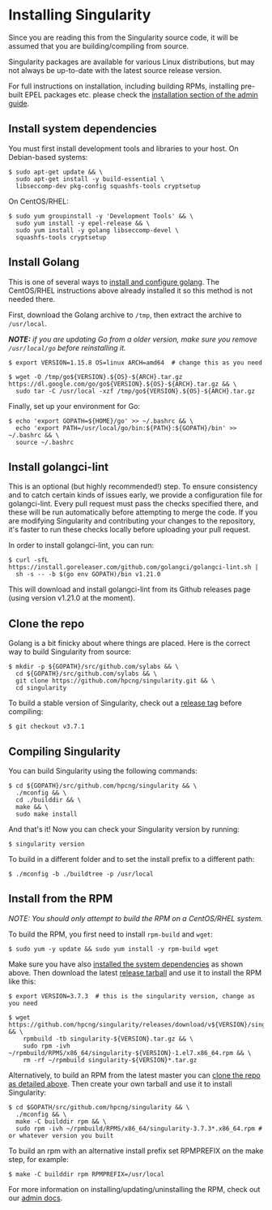 # Installing Singularity

Since you are reading this from the Singularity source code, it will be assumed
that you are building/compiling from source.

Singularity packages are available for various Linux distributions, but may not
always be up-to-date with the latest source release version.

For full instructions on installation, including building RPMs,
installing pre-built EPEL packages etc. please check the
[installation section of the admin guide](https://sylabs.io/guides/latest/admin-guide/).

## Install system dependencies

You must first install development tools and libraries to your host.
On Debian-based systems:

```
$ sudo apt-get update && \
  sudo apt-get install -y build-essential \
  libseccomp-dev pkg-config squashfs-tools cryptsetup
```

On CentOS/RHEL:

```
$ sudo yum groupinstall -y 'Development Tools' && \
  sudo yum install -y epel-release && \
  sudo yum install -y golang libseccomp-devel \
  squashfs-tools cryptsetup
```

## Install Golang

This is one of several ways to [install and configure golang](https://golang.org/doc/install).
The CentOS/RHEL instructions above already installed it so this method is not needed there.

First, download the Golang archive to `/tmp`, then extract the archive to `/usr/local`.

_**NOTE:** if you are updating Go from a older version, make sure you remove `/usr/local/go` before
reinstalling it._

```
$ export VERSION=1.15.8 OS=linux ARCH=amd64  # change this as you need

$ wget -O /tmp/go${VERSION}.${OS}-${ARCH}.tar.gz https://dl.google.com/go/go${VERSION}.${OS}-${ARCH}.tar.gz && \
  sudo tar -C /usr/local -xzf /tmp/go${VERSION}.${OS}-${ARCH}.tar.gz
```

Finally, set up your environment for Go:

```
$ echo 'export GOPATH=${HOME}/go' >> ~/.bashrc && \
  echo 'export PATH=/usr/local/go/bin:${PATH}:${GOPATH}/bin' >> ~/.bashrc && \
  source ~/.bashrc
```

## Install golangci-lint

This is an optional (but highly recommended!) step. To ensure
consistency and to catch certain kinds of issues early, we provide a
configuration file for golangci-lint. Every pull request must pass the
checks specified there, and these will be run automatically before
attempting to merge the code. If you are modifying Singularity and
contributing your changes to the repository, it's faster to run these
checks locally before uploading your pull request.

In order to install golangci-lint, you can run:

```
$ curl -sfL https://install.goreleaser.com/github.com/golangci/golangci-lint.sh |
  sh -s -- -b $(go env GOPATH)/bin v1.21.0
```

This will download and install golangci-lint from its Github releases
page (using version v1.21.0 at the moment).

## Clone the repo

Golang is a bit finicky about where things are placed. Here is the correct way
to build Singularity from source:

```
$ mkdir -p ${GOPATH}/src/github.com/sylabs && \
  cd ${GOPATH}/src/github.com/sylabs && \
  git clone https://github.com/hpcng/singularity.git && \
  cd singularity
```

To build a stable version of Singularity, check out a [release tag](https://github.com/hpcng/singularity/tags) before compiling:

```
$ git checkout v3.7.1
```

## Compiling Singularity

You can build Singularity using the following commands:

```
$ cd ${GOPATH}/src/github.com/hpcng/singularity && \
  ./mconfig && \
  cd ./builddir && \
  make && \
  sudo make install
```

And that's it! Now you can check your Singularity version by running:

```
$ singularity version
```
To build in a different folder and to set the install prefix to a different path:

```
$ ./mconfig -b ./buildtree -p /usr/local
```

## Install from the RPM

*NOTE: You should only attempt to build the RPM on a CentOS/RHEL system.*

To build the RPM, you first need to install `rpm-build` and `wget`:

```
$ sudo yum -y update && sudo yum install -y rpm-build wget
```

Make sure you have also 
[installed the system dependencies](#install-system-dependencies)
as shown above.  Then download the latest 
[release tarball](https://github.com/hpcng/singularity/releases)
and use it to install the RPM like this: 

```
$ export VERSION=3.7.3  # this is the singularity version, change as you need

$ wget https://github.com/hpcng/singularity/releases/download/v${VERSION}/singularity-${VERSION}.tar.gz && \
    rpmbuild -tb singularity-${VERSION}.tar.gz && \
    sudo rpm -ivh ~/rpmbuild/RPMS/x86_64/singularity-${VERSION}-1.el7.x86_64.rpm && \
    rm -rf ~/rpmbuild singularity-${VERSION}*.tar.gz
```

Alternatively, to build an RPM from the latest master you can 
[clone the repo as detailed above](#clone-the-repo).  Then create your own
tarball and use it to install Singularity:

```
$ cd $GOPATH/src/github.com/hpcng/singularity && \
  ./mconfig && \
  make -C builddir rpm && \
  sudo rpm -ivh ~/rpmbuild/RPMS/x86_64/singularity-3.7.3*.x86_64.rpm # or whatever version you built
```

To build an rpm with an alternative install prefix set RPMPREFIX on the
make step, for example:

```
$ make -C builddir rpm RPMPREFIX=/usr/local
```

For more information on installing/updating/uninstalling the RPM, check out our 
[admin docs](https://www.sylabs.io/guides/3.0/admin-guide/admin_quickstart.html).
